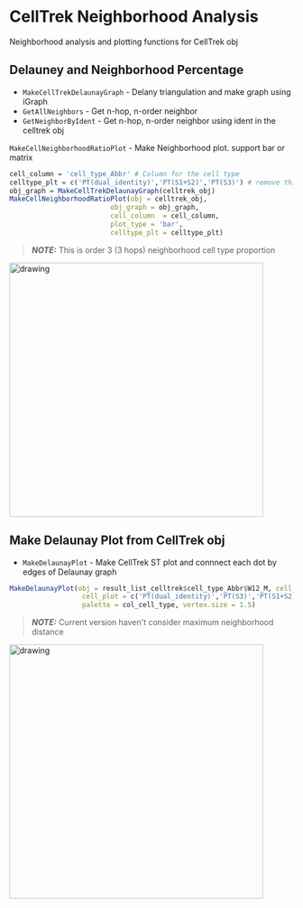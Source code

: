 # CellTrek Neighborhood Analysis
Neighborhood analysis and plotting functions for CellTrek obj


## Delauney and Neighborhood Percentage
- `MakeCellTrekDelaunayGraph` - Delany triangulation and make graph using iGraph
- `GetAllNeighbors` - Get n-hop, n-order neighbor
- `GetNeighborByIdent` - Get n-hop, n-order neighbor using ident in the celltrek obj

`MakeCellNeighborhoodRatioPlot` - Make Neighborhood plot. support bar or matrix
```R
cell_column = 'cell_type_Abbr' # Column for the cell type
celltype_plt = c('PT(dual_identity)','PT(S1+S2)','PT(S3)') # remove this value if want to plot All cell types 
obj_graph = MakeCellTrekDelaunayGraph(celltrek_obj)
MakeCellNeighborhoodRatioPlot(obj = celltrek_obj, 
                         obj_graph = obj_graph,
                         cell_column  = cell_column, 
                         plot_type = 'bar',
                         celltype_plt = celltype_plt) 
```
> **_NOTE:_**  This is order 3 (3 hops) neighborhood cell type proportion 
<img src="https://user-images.githubusercontent.com/54045654/168443340-3a0229b9-b5bd-4857-922c-8b3bfe7807ef.png" alt="drawing" width="450"/>


## Make Delaunay Plot from CellTrek obj
- `MakeDelaunayPlot` - Make CellTrek ST plot and connnect each dot by edges of Delaunay graph
```R
MakeDelaunayPlot(obj = result_list_celltrek$cell_type_Abbr$W12_M, cell_column = cell_column,
                  cell_plot = c('PT(dual_identity)','PT(S3)','PT(S1+S2)'),
                  palette = col_cell_type, vertex.size = 1.5)
```
> **_NOTE:_**  Current version haven't consider maximum neighborhood distance
<img src="https://user-images.githubusercontent.com/54045654/168443265-37276938-98ca-4c5c-916d-7ccf92489877.png" alt="drawing" width="450"/>
